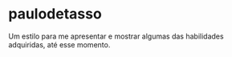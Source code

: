 # paulodetasso
 Um estilo para me apresentar e mostrar algumas das habilidades adquiridas, até esse momento.
